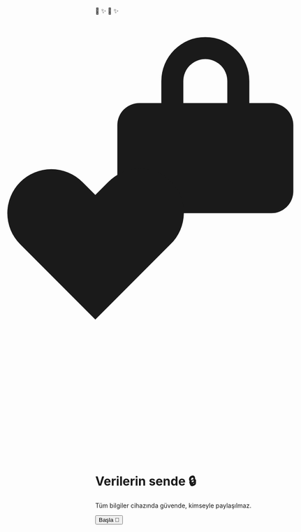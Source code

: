 <!DOCTYPE html>
<html lang="en"><head>
<meta charset="utf-8"/>
<meta content="width=device-width, initial-scale=1.0" name="viewport"/>
<title>Expo React Native Onboarding</title>
<link href="https://fonts.googleapis.com" rel="preconnect"/>
<link crossorigin="" href="https://fonts.gstatic.com" rel="preconnect"/>
<link href="https://fonts.googleapis.com/css2?family=Fredoka:wght@400;500;600&amp;display=swap" rel="stylesheet"/>
<script src="https://cdn.tailwindcss.com?plugins=forms,container-queries"></script>
<style type="text/tailwindcss">
    @layer utilities {
      @keyframes pulse-glow {
        0%, 100% {
          transform: scale(1);
          box-shadow: 0 0 0 0 rgba(192, 132, 252, 0.4);
        }
        50% {
          transform: scale(1.02);
          box-shadow: 0 0 20px 10px rgba(192, 132, 252, 0);
        }
      }
      .animate-pulse-glow {
        animation: pulse-glow 2.5s infinite;
      }
      @keyframes float {
        0% { transform: translateY(0px) rotate(0deg); }
        50% { transform: translateY(-20px) rotate(15deg); }
        100% { transform: translateY(0px) rotate(0deg); }
      }
      .animate-float {
        animation: float 4s ease-in-out infinite;
      }
       @keyframes float-reverse {
        0% { transform: translateY(0px) rotate(0deg); }
        50% { transform: translateY(20px) rotate(-15deg); }
        100% { transform: translateY(0px) rotate(0deg); }
      }
      .animate-float-reverse {
        animation: float-reverse 5s ease-in-out infinite;
      }
      @keyframes lock-animation {
        0%, 100% { transform: scale(1) rotate(0deg); filter: drop-shadow(0 0 5px rgba(255, 255, 255, 0.5)); }
        25% { transform: scale(1.05) rotate(5deg); }
        50% { transform: scale(1.1) rotate(-5deg); filter: drop-shadow(0 0 15px rgba(255, 255, 255, 0.8)); }
        75% { transform: scale(1.05) rotate(0deg); }
      }
      .animate-lock {
        animation: lock-animation 3s ease-in-out infinite;
      }
    }
  </style>
<script>
    tailwind.config = {
      theme: {
        extend: {
          fontFamily: {
            display: ["Fredoka", "sans-serif"],
          },
        },
      },
    };
  </script>
<style>
    body {
      min-height: max(884px, 100dvh);
    }
  </style>
<style>
    body {
      min-height: max(884px, 100dvh);
    }
  </style>
  </head>
<body class="bg-gradient-to-br from-purple-200 to-pink-200 font-display text-gray-800">
<div class="flex flex-col min-h-screen">
<main class="flex-grow flex flex-col justify-center px-6 text-center relative overflow-hidden">
<span class="absolute top-1/4 left-10 text-4xl opacity-50 animate-float" style="animation-delay: 0s;">🌸</span>
<span class="absolute top-1/2 right-8 text-3xl opacity-50 animate-float-reverse" style="animation-delay: 1s;">✨</span>
<span class="absolute bottom-1/4 left-16 text-2xl opacity-50 animate-float" style="animation-delay: 2s;">🌸</span>
<span class="absolute top-20 right-20 text-3xl opacity-50 animate-float-reverse" style="animation-delay: 0.5s;">✨</span>
<div class="flex-grow flex items-center justify-center">
<div class="relative w-48 h-48 animate-lock">
<svg class="w-full h-full text-white drop-shadow-lg" fill="currentColor" viewBox="0 0 20 20" xmlns="http://www.w3.org/2000/svg">
<path clip-rule="evenodd" d="M10 2a4 4 0 00-4 4v2H4a2 2 0 00-2 2v6a2 2 0 002 2h12a2 2 0 002-2v-6a2 2 0 00-2-2h-2V6a4 4 0 00-4-4zm-2 4V6a2 2 0 114 0v2H8z" fill-rule="evenodd"></path>
</svg>
<svg class="absolute w-12 h-12 text-pink-400" fill="currentColor" style="top: 55%; left: 50%; transform: translate(-50%, -50%);" viewBox="0 0 20 20" xmlns="http://www.w3.org/2000/svg">
<path clip-rule="evenodd" d="M3.172 5.172a4 4 0 015.656 0L10 6.343l1.172-1.171a4 4 0 115.656 5.656L10 17.657l-6.828-6.829a4 4 0 010-5.656z" fill-rule="evenodd"></path>
</svg>
</div>
</div>
<div class="flex-shrink-0 pt-8 pb-4 z-10">
<h1 class="text-2xl font-semibold text-gray-900">Verilerin sende 🔒</h1>
<p class="mt-2 text-base text-gray-700 max-w-xs mx-auto">
        Tüm bilgiler cihazında güvende, kimseyle paylaşılmaz.
      </p>
</div>
</main>
<footer class="flex-shrink-0 p-6 space-y-4">
<div class="flex justify-center items-center space-x-2">
<div class="h-2 w-2 rounded-full bg-white/50"></div>
<div class="h-2 w-2 rounded-full bg-white/50"></div>
<div class="h-2 w-2 rounded-full bg-white"></div>
</div>
<button class="w-full bg-gradient-to-r from-pink-400 via-purple-400 to-purple-500 text-white font-bold h-14 rounded-full flex items-center justify-center text-lg shadow-lg animate-pulse-glow transition-all duration-300 transform">
<span>Başla 🌸</span>
</button>
</footer>
</div>

</body></html>